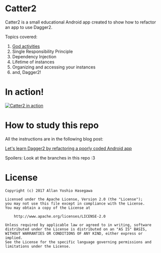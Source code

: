 # Catter2

Catter2 is a small educational Android app created to show how to refactor an app to use Dagger2.

Topics covered:

1. [God activities](https://en.wikipedia.org/wiki/God_object)
1. Single Responsibility Principle
1. Dependency Injection
1. Lifetime of instances
1. Organizing and accessing your instances
1. and, Dagger2!


# In action!

[![Catter2 in action](https://img.youtube.com/vi/vWu1bTQsZWk/0.jpg)](https://www.youtube.com/watch?v=vWu1bTQsZWk)


# How to study this repo

All the instructions are in the following blog post:

[Let's learn Dagger2 by refactoring a poorly coded Android app](https://medium.com/@AllanHasegawa/lets-learn-dagger2-by-refactoring-a-poorly-coded-android-app-a5015a8ae108)

Spoilers: Look at the branches in this repo :3


# License

    Copyright (c) 2017 Allan Yoshio Hasegawa
    
    Licensed under the Apache License, Version 2.0 (the "License");
    you may not use this file except in compliance with the License.
    You may obtain a copy of the License at
     
        http://www.apache.org/licenses/LICENSE-2.0
     
    Unless required by applicable law or agreed to in writing, software
    distributed under the License is distributed on an "AS IS" BASIS,
    WITHOUT WARRANTIES OR CONDITIONS OF ANY KIND, either express or implied.
    See the License for the specific language governing permissions and
    limitations under the License.
